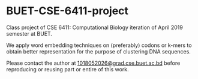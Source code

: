 # BUET-CSE-6411-project
Class project of CSE 6411: Computational Biology iteration of April 2019 semester at BUET. 

We apply word embedding techniques on (preferably) codons or k-mers to obtain better representation for the purpose of clustering DNA sequences.

Please contact the author at 1018052026@grad.cse.buet.ac.bd before reproducing or reusing part or entire of this work.
